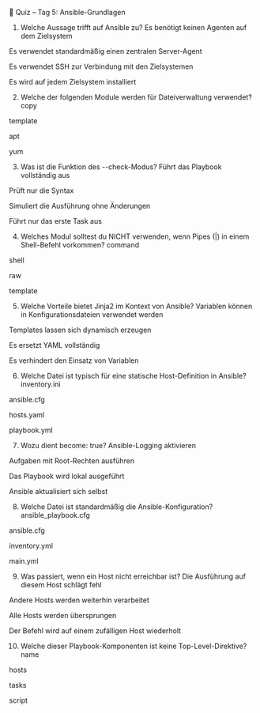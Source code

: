 📝 Quiz – Tag 5: Ansible-Grundlagen
1. Welche Aussage trifft auf Ansible zu?
 Es benötigt keinen Agenten auf dem Zielsystem

 Es verwendet standardmäßig einen zentralen Server-Agent

 Es verwendet SSH zur Verbindung mit den Zielsystemen

 Es wird auf jedem Zielsystem installiert

2. Welche der folgenden Module werden für Dateiverwaltung verwendet?
 copy

 template

 apt

 yum

3. Was ist die Funktion des --check-Modus?
 Führt das Playbook vollständig aus

 Prüft nur die Syntax

 Simuliert die Ausführung ohne Änderungen

 Führt nur das erste Task aus

4. Welches Modul solltest du NICHT verwenden, wenn Pipes (|) in einem Shell-Befehl vorkommen?
 command

 shell

 raw

 template

5. Welche Vorteile bietet Jinja2 im Kontext von Ansible?
 Variablen können in Konfigurationsdateien verwendet werden

 Templates lassen sich dynamisch erzeugen

 Es ersetzt YAML vollständig

 Es verhindert den Einsatz von Variablen

6. Welche Datei ist typisch für eine statische Host-Definition in Ansible?
 inventory.ini

 ansible.cfg

 hosts.yaml

 playbook.yml

7. Wozu dient become: true?
 Ansible-Logging aktivieren

 Aufgaben mit Root-Rechten ausführen

 Das Playbook wird lokal ausgeführt

 Ansible aktualisiert sich selbst

8. Welche Datei ist standardmäßig die Ansible-Konfiguration?
 ansible_playbook.cfg

 ansible.cfg

 inventory.yml

 main.yml

9. Was passiert, wenn ein Host nicht erreichbar ist?
 Die Ausführung auf diesem Host schlägt fehl

 Andere Hosts werden weiterhin verarbeitet

 Alle Hosts werden übersprungen

 Der Befehl wird auf einem zufälligen Host wiederholt

10. Welche dieser Playbook-Komponenten ist keine Top-Level-Direktive?
 name

 hosts

 tasks

 script

